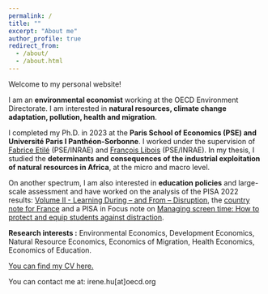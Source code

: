 ```yaml
---
permalink: /
title: ""
excerpt: "About me"
author_profile: true
redirect_from: 
  - /about/
  - /about.html
---
```


Welcome to my personal website!


I am an __environmental economist__ working at the OECD Environment Directorate. I am interested in __natural resources, climate change adaptation, pollution, health and migration__.   

I completed my Ph.D. in 2023 at the __Paris School of Economics (PSE) and Université Paris I Panthéon-Sorbonne__. I worked under the supervision of [Fabrice Etilé](https://sites.google.com/site/fabriceetile) (PSE/INRAE) and [François Libois](https://www.parisschoolofeconomics.eu/fr/libois-francois) (PSE/INRAE). In my thesis, I studied the __determinants and consequences of the industrial exploitation of natural resources in Africa__, at the micro and macro level. 

On another spectrum, I am also interested in __education policies__ and large-scale assessment and have worked on the analysis of the PISA 2022 results: [Volume II - Learning During – and From – Disruption](https://www.oecd.org/en/publications/pisa-2022-results-volume-ii_a97db61c-en.html), the [country note for France](https://hu-irene.github.io/files/Countrynote_FRA_French.pdf) and a PISA in Focus note on [Managing screen time: How to protect and equip students against distraction](https://www.oecd.org/en/publications/managing-screen-time_7c225af4-en.html). 


__Research interests :__ Environmental Economics, Development Economics, Natural Resource Economics, Economics of Migration, Health Economics, Economics of Education. 

[You can find my CV here.](../files/Resume_Irene_HU.pdf)

You can contact me at: irene.hu[at]oecd.org

